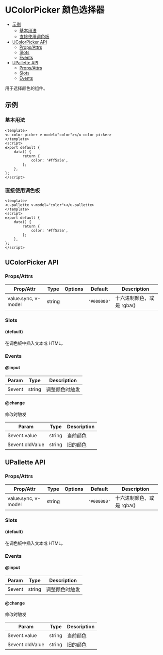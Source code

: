 <!-- 该 README.md 根据 api.yaml 和 docs/*.md 自动生成，为了方便在 GitHub 和 NPM 上查阅。如需修改，请查看源文件 -->

# UColorPicker 颜色选择器

- [示例](#示例)
    - [基本用法](#基本用法)
    - [直接使用调色板](#直接使用调色板)
- [UColorPicker API](#ucolorpicker-api)
    - [Props/Attrs](#propsattrs)
    - [Slots](#slots)
    - [Events](#events)
- [UPallette API](#upallette-api)
    - [Props/Attrs](#propsattrs-2)
    - [Slots](#slots-2)
    - [Events](#events-2)

用于选择颜色的组件。

## 示例
### 基本用法

``` vue
<template>
<u-color-picker v-model="color"></u-color-picker>
</template>
<script>
export default {
    data() {
        return {
            color: '#ff5a5a',
        };
    },
};
</script>
```

### 直接使用调色板

``` vue
<template>
<u-pallette v-model="color"></u-pallette>
</template>
<script>
export default {
    data() {
        return {
            color: '#ff5a5a',
        };
    },
};
</script>
```

## UColorPicker API
### Props/Attrs

| Prop/Attr | Type | Options | Default | Description |
| --------- | ---- | ------- | ------- | ----------- |
| value.sync, v-model | string |  | `'#000000'` | 十六进制颜色，或是 rgba() |

### Slots

#### (default)

在调色板中插入文本或 HTML。

### Events

#### @input



| Param | Type | Description |
| ----- | ---- | ----------- |
| $event | string | 调整颜色时触发 |

#### @change

修改时触发

| Param | Type | Description |
| ----- | ---- | ----------- |
| $event.value | string | 当前颜色 |
| $event.oldValue | string | 旧的颜色 |

## UPallette API
### Props/Attrs

| Prop/Attr | Type | Options | Default | Description |
| --------- | ---- | ------- | ------- | ----------- |
| value.sync, v-model | string |  | `'#000000'` | 十六进制颜色，或是 rgba() |

### Slots

#### (default)

在调色板中插入文本或 HTML。

### Events

#### @input



| Param | Type | Description |
| ----- | ---- | ----------- |
| $event | string | 调整颜色时触发 |

#### @change

修改时触发

| Param | Type | Description |
| ----- | ---- | ----------- |
| $event.value | string | 当前颜色 |
| $event.oldValue | string | 旧的颜色 |


